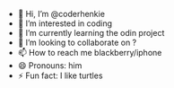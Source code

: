 - 👋 Hi, I’m @coderhenkie
- 👀 I’m interested in coding
- 🌱 I’m currently learning the odin project
- 💞️ I’m looking to collaborate on ?
- 📫 How to reach me blackberry/iphone
- 😄 Pronouns: him
- ⚡ Fun fact: I like turtles

<!---
coderhenkie/coderhenkie is a ✨ special ✨ repository because its `README.md` (this file) appears on your GitHub profile.
You can click the Preview link to take a look at your changes.
--->

